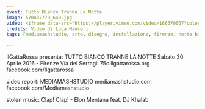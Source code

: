 ```yaml
---
event: Tutto Bianco Tranne La Notte
image: 570437779_640.jpg
video: <iframe data-src="https://player.vimeo.com/video/166370667?color=d21f1b&title=0&byline=0&portrait=0" class="lazyload" frameborder="0" allow="autoplay; fullscreen" allowfullscreen></iframe>
credits: Video di Luca Mauceri
tags: [mediamashstudio, arte, disegno, installazione, firenze, notte bianca]

---
```

IlGattaRossa presenta: TUTTO BIANCO TRANNE LA NOTTE
Sabato 30 Aprile 2016 - Firenze Via dei Serragli 75c
ilgattarossa.org
facebook.com/Ilgattarossa

video report: MEDIAMASHSTUDIO
mediamashstudio.com
facebook.com/Mediamashstudio

stolen music:
Clap! Clap! - Elon Mentana feat. DJ Khalab

